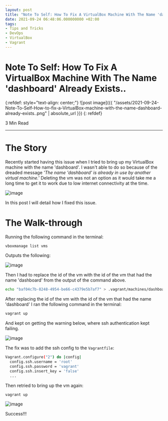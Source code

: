 ```yaml
---
layout: post
title: "Note To Self: How To Fix A VirtualBox Machine With The Name 'dashboard' Already Exists."
date: 2021-09-24 06:48:06.000000000 +02:00
tags:
- Tips and Tricks
- DevOps
- VirtualBox
- Vagrant
---
```


# Note To Self: How To Fix A VirtualBox Machine With The Name 'dashboard' Already Exists..

{:refdef: style="text-align: center;"}
![post image]({{ "/assets/2021-09-24-Note-To-Self-How-to-fix-a-VirtualBox-machine-with-the-name-dashboard-already-exists..png" | absolute_url }})
{: refdef}

3 Min Read

---

# The Story

Recently started having this issue when I tried to bring up my VirtualBox machine with the name 'dashboard'. I wasn't able to do so because of the dreaded message *'The name 'dashboard' is already in use by another virtual machine.'* Deleting the vm was not an option as it would take me a long time to get it to work due to low internet connectivity at the time.

![image](https://user-images.githubusercontent.com/7910856/134775449-8a275323-5f8a-4b5e-8e66-0ed855e8586e.png)

In this post I will detail how I fixed this issue.

# The Walk-through

Running the following command in the terminal:

```bash
vboxmanage list vms
```

Outputs the following:

![image](https://user-images.githubusercontent.com/7910856/134775766-957b9c18-2551-431c-92e4-5b083369fc3c.png)

Then I had to replace the id of the vm with the id of the vm that had the name 'dashboard' from the output of the command above.

```bash
echo "baf04c7b-8248-4954-be66-c4379e5b7af7" > .vagrant/machines/dashboard/virtualbox/id
```

After replacing the id of the vm with the id of the vm that had the name 'dashboard' I ran the following command in the terminal:

```bash
vagrant up
```

And kept on getting the warning below, where ssh authentication kept failing.

![image](https://user-images.githubusercontent.com/7910856/134775936-9dbfd459-8f23-410a-93b9-728b8faf96a4.png)

The fix was to add the ssh config to the `Vagrantfile`:

```bash
Vagrant.configure("2") do |config|
  config.ssh.username = 'root'
  config.ssh.password = 'vagrant'
  config.ssh.insert_key = 'false'
  ...
```

Then retried to bring up the vm again:

```bash
vagrant up
```

![image](https://user-images.githubusercontent.com/7910856/134776318-db5d6ec1-bde3-41e0-9684-1f5071a202b2.png)

Success!!!
